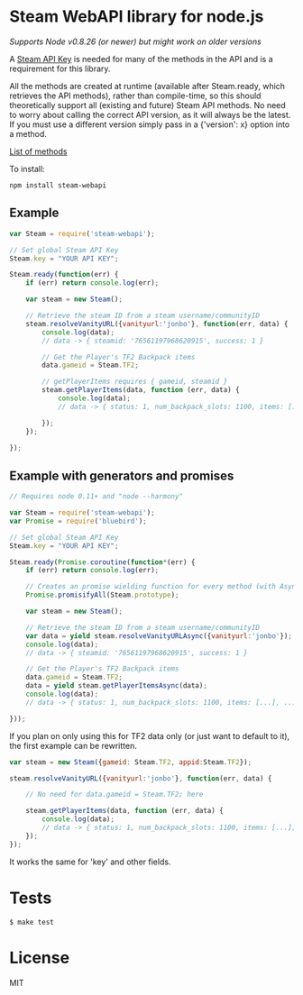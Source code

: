 Steam WebAPI library for node.js
==========================
*Supports Node v0.8.26 (or newer) but might work on older versions*

A [Steam API Key](http://steamcommunity.com/dev/apikey) is needed for many of the methods in the API and is a requirement for this library.

All the methods are created at runtime (available after Steam.ready, which retrieves the API methods), rather than compile-time, so this should theoretically support all (existing and future) Steam API methods.
No need to worry about calling the correct API version, as it will always be the latest. If you must use a different version simply pass in a {'version': x} option into a method.


[List of methods](https://github.com/jonbo/node-steam-webapi/blob/master/api_method_list.md)

To install:

    npm install steam-webapi

## Example

```js
var Steam = require('steam-webapi');

// Set global Steam API Key
Steam.key = "YOUR API KEY";

Steam.ready(function(err) {
    if (err) return console.log(err);

    var steam = new Steam();

    // Retrieve the steam ID from a steam username/communityID
    steam.resolveVanityURL({vanityurl:'jonbo'}, function(err, data) {
        console.log(data);
        // data -> { steamid: '76561197968620915', success: 1 }

        // Get the Player's TF2 Backpack items
        data.gameid = Steam.TF2;

        // getPlayerItems requires { gameid, steamid }
        steam.getPlayerItems(data, function (err, data) {
            console.log(data);
            // data -> { status: 1, num_backpack_slots: 1100, items: [...], ...}

        });
    });

});
```

## Example with generators and promises

```js
// Requires node 0.11+ and "node --harmony"

var Steam = require('steam-webapi');
var Promise = require('bluebird');

// Set global Steam API Key
Steam.key = "YOUR API KEY";

Steam.ready(Promise.coroutine(function*(err) {
    if (err) return console.log(err);

    // Creates an promise wielding function for every method (with Async attached at the end)
    Promise.promisifyAll(Steam.prototype);

    var steam = new Steam();

    // Retrieve the steam ID from a steam username/communityID
    var data = yield steam.resolveVanityURLAsync({vanityurl:'jonbo'});
    console.log(data);
    // data -> { steamid: '76561197968620915', success: 1 }

    // Get the Player's TF2 Backpack items
    data.gameid = Steam.TF2;
    data = yield steam.getPlayerItemsAsync(data);
    console.log(data);
    // data -> { status: 1, num_backpack_slots: 1100, items: [...], ...}

}));
```


If you plan on only using this for TF2 data only (or just want to default to it), the first example can be rewritten.

```js
var steam = new Steam({gameid: Steam.TF2, appid:Steam.TF2});

steam.resolveVanityURL({vanityurl:'jonbo'}, function(err, data) {

    // No need for data.gameid = Steam.TF2; here

    steam.getPlayerItems(data, function (err, data) {
        console.log(data);
        // data -> { status: 1, num_backpack_slots: 1100, items: [...], ...}
    });
});
```

It works the same for 'key' and other fields.

# Tests
```
$ make test
```

# License

  MIT